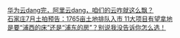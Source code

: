   
[华为云dang完，阿里云dang，咱们的云咋就这么飘？](http://www.dianyue.me/archives/699/0an016p6f4l7f7r2/)  
[石家庄7月土拍预告：1765亩土地排队入市 11大项目有望拿地](http://www.dianyue.me/archives/971/mp8dn9uokx42v9f2/)  
[是要“浦西的床”还是“浦东的房”？别说我没告诉你怎么选！](http://www.dianyue.me/archives/624/mzc3q5bwkv6b9y8h/)